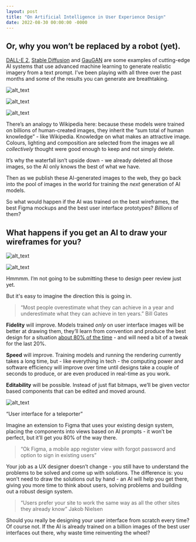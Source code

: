 ```yaml
---
layout: post
title: "On Artificial Intelligence in User Experience Design"
date: 2022-08-30 00:00:00 -0000
---
```

## Or, why you won’t be replaced by a robot (yet).

[DALL-E 2](https://openai.com/dall-e-2/), [Stable Diffusion](https://stability.ai/blog/stable-diffusion-public-release) and [GauGAN](http://gaugan.org/gaugan2/) are some examples of cutting-edge AI systems that use advanced machine learning to generate realistic imagery from a text prompt. I’ve been playing with all three over the past months and some of the results you can generate are breathtaking. 

![alt_text](https://blog.willgrant.org/images/blog-ai-1.png "Sunrise on an alien world")

![alt_text](https://blog.willgrant.org/images/blog-ai-2.png "Waterfall")

![alt_text](https://blog.willgrant.org/images/blog-ai-3.png "Wormhole")

There’s an analogy to Wikipedia here: because these models were trained on billions of human-created images, they inherit the “sum total of human knowledge” - like Wikipedia. Knowledge on what makes an attractive image. Colours, lighting and composition are selected from the images we all _collectively_ thought were good enough to keep and not simply delete.

It’s why the waterfall isn’t upside down - we already deleted all those images, so the AI only knows the best of what we have. 

Then as we publish these AI-generated images to the web, they go back into the pool of images in the world for training the _next_ generation of AI models. 

So what would happen if the AI was trained on the best wireframes, the best Figma mockups and the best user interface prototypes? _Billions_ of them?


## What happens if you get an AI to draw your wireframes for you? 

![alt_text](https://blog.willgrant.org/images/blog-ai-4.png "AI generated User Interface wireframe")

![alt_text](https://blog.willgrant.org/images/blog-ai-5.png "AI generated User Interface wireframe")

Hmmmm. I’m not going to be submitting these to design peer review just yet. 

But it's easy to imagine the direction this is going in. 

>“Most people overestimate what they can achieve in a year and underestimate what they can achieve in ten years.” Bill Gates

**Fidelity** will improve. Models trained _only_ on user interface images will be better at drawing them, they’ll learn from convention and produce the best design for a situation [about 80% of the time](https://en.wikipedia.org/wiki/Pareto_principle) - and will need a bit of a tweak for the last 20%.

**Speed** will improve. Training models and running the rendering currently takes a long time, but - like everything in tech - the computing power and software efficiency will improve over time until designs take a couple of seconds to produce, or are even produced in real-time as you work. 

**Editability** will be possible. Instead of just flat bitmaps, we’ll be given vector based components that can be edited and moved around.

![alt_text](https://blog.willgrant.org/images/blog-ai-6.png "User interface for a teleporter")

“User interface for a teleporter”

Imagine an extension to Figma that uses your existing design system, placing the components into views based on AI prompts - it won’t be perfect, but it’ll get you 80% of the way there. 

>“Ok Figma, a mobile app register view with forgot password and option to sign in existing users”

Your job as a UX designer doesn’t change - you still have to understand the problems to be solved and come up with solutions. The difference is: you won’t need to draw the solutions out by hand - an AI will help you get there, giving you more time to think about users, solving problems and building out a robust design system.

>“Users prefer your site to work the same way as all the other sites they already know” Jakob Nielsen

Should you really be designing your user interface from scratch every time? Of course not. If the AI is already trained on a billion images of the best user interfaces out there, why waste time reinventing the wheel? 